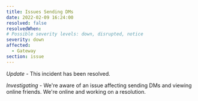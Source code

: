 ```yaml
---
title: Issues Sending DMs
date: 2022-02-09 16:24:00
resolved: false
resolvedWhen:
# Possible severity levels: down, disrupted, notice
severity: down
affected:
  - Gateway
section: issue
---
```


*Update* - This incident has been resolved.

*Investigating* - We're aware of an issue affecting sending DMs and viewing online friends. We're online and working on a resolution.
